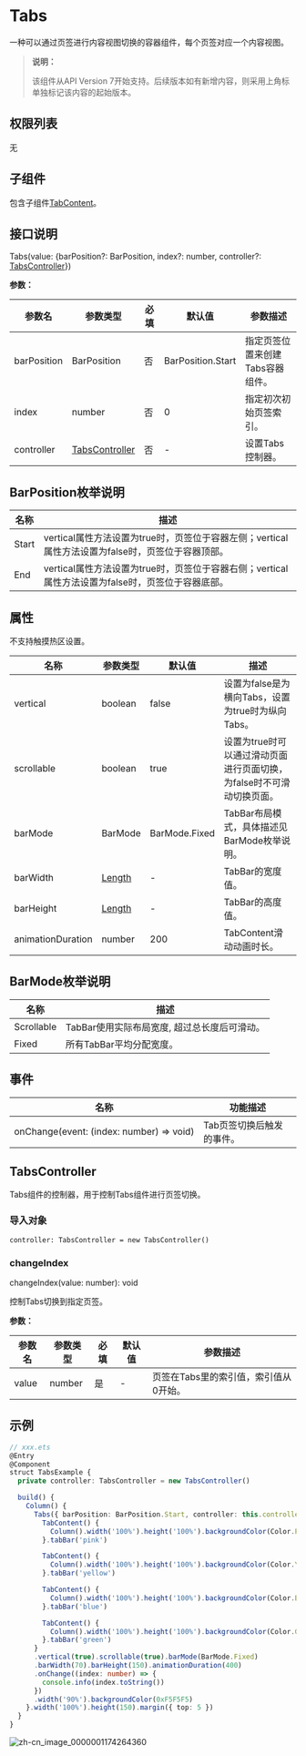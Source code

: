 # Tabs

一种可以通过页签进行内容视图切换的容器组件，每个页签对应一个内容视图。

>  **说明：**
>
>  该组件从API Version 7开始支持。后续版本如有新增内容，则采用上角标单独标记该内容的起始版本。


## 权限列表

无


## 子组件

包含子组件[TabContent](ts-container-tabcontent.md)。


## 接口说明

Tabs(value: {barPosition?: BarPosition, index?: number, controller?: [TabsController](#tabscontroller)})

**参数：**

| 参数名         | 参数类型                              | 必填   | 默认值               | 参数描述               |
| ----------- | --------------------------------- | ---- | ----------------- | ------------------ |
| barPosition | BarPosition                       | 否    | BarPosition.Start | 指定页签位置来创建Tabs容器组件。 |
| index       | number                            | 否    | 0                 | 指定初次初始页签索引。        |
| controller  | [TabsController](#tabscontroller) | 否    | -                 | 设置Tabs控制器。         |

## BarPosition枚举说明

| 名称    | 描述                                       |
| ----- | ---------------------------------------- |
| Start | vertical属性方法设置为true时，页签位于容器左侧；vertical属性方法设置为false时，页签位于容器顶部。 |
| End   | vertical属性方法设置为true时，页签位于容器右侧；vertical属性方法设置为false时，页签位于容器底部。 |

## 属性

不支持触摸热区设置。

| 名称                | 参数类型    | 默认值                         | 描述                              |
| ----------------- | ------- | --------------------------- | ------------------------------- |
| vertical          | boolean | false          | 设置为false是为横向Tabs，设置为true时为纵向Tabs。              |
| scrollable        | boolean | true   | 设置为true时可以通过滑动页面进行页面切换，为false时不可滑动切换页面。       |
| barMode           | BarMode | BarMode.Fixed                | TabBar布局模式，具体描述见BarMode枚举说明。                     |
| barWidth          | [Length](ts-types.md#length) | -    | TabBar的宽度值。     |
| barHeight         | [Length](ts-types.md#length) | -    | TabBar的高度值。     |
| animationDuration | number  | 200                         | TabContent滑动动画时长。               |

## BarMode枚举说明

| 名称         | 描述                              |
| ---------- | ------------------------------- |
| Scrollable | TabBar使用实际布局宽度,&nbsp;超过总长度后可滑动。 |
| Fixed      | 所有TabBar平均分配宽度。                 |

## 事件

| 名称                                                         | 功能描述                  |
| ------------------------------------------------------------ | ------------------------- |
| onChange(event:&nbsp;(index:&nbsp;number)&nbsp;=&gt;&nbsp;void) | Tab页签切换后触发的事件。 |

## TabsController

Tabs组件的控制器，用于控制Tabs组件进行页签切换。

### 导入对象

```
controller: TabsController = new TabsController()

```

### changeIndex

changeIndex(value: number): void

控制Tabs切换到指定页签。

**参数：**

| 参数名   | 参数类型   | 必填   | 默认值  | 参数描述                  |
| ----- | ------ | ---- | ---- | --------------------- |
| value | number | 是    | -    | 页签在Tabs里的索引值，索引值从0开始。 |

## 示例

```ts
// xxx.ets
@Entry
@Component
struct TabsExample {
  private controller: TabsController = new TabsController()

  build() {
    Column() {
      Tabs({ barPosition: BarPosition.Start, controller: this.controller }) {
        TabContent() {
          Column().width('100%').height('100%').backgroundColor(Color.Pink)
        }.tabBar('pink')

        TabContent() {
          Column().width('100%').height('100%').backgroundColor(Color.Yellow)
        }.tabBar('yellow')

        TabContent() {
          Column().width('100%').height('100%').backgroundColor(Color.Blue)
        }.tabBar('blue')

        TabContent() {
          Column().width('100%').height('100%').backgroundColor(Color.Green)
        }.tabBar('green')
      }
      .vertical(true).scrollable(true).barMode(BarMode.Fixed)
      .barWidth(70).barHeight(150).animationDuration(400)
      .onChange((index: number) => {
        console.info(index.toString())
      })
      .width('90%').backgroundColor(0xF5F5F5)
    }.width('100%').height(150).margin({ top: 5 })
  }
}
```

![zh-cn_image_0000001174264360](figures/zh-cn_image_0000001174264360.gif)
